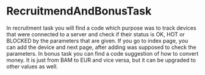 # RecruitmendAndBonusTask
In recruitment task you will find a code which purpose was to track devices that were connected to a server and check if their status is OK, HOT or BLOCKED by the parameters that are given. If you go to index page, you can add the device and next page, after adding was supposed to check the parameters.
In bonus task you can find a code suggestion of how to convert money. It is just from BAM to EUR and vice versa, but it can be upgraded to other values as well.
